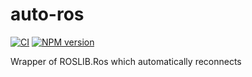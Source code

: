 # auto-ros

[![CI][gh-actions-image]][gh-actions-url] [![NPM version][npm-version-image]][npm-version-url]

Wrapper of ROSLIB.Ros which automatically reconnects

[gh-actions-image]: https://github.com/tue-robotics/auto-ros/actions/workflows/main.yml/badge.svg
[gh-actions-url]: https://github.com/tue-robotics/auto-ros/actions/workflows/main.yml

[npm-version-image]: https://img.shields.io/npm/v/auto-ros.svg
[npm-version-url]: https://www.npmjs.com/package/auto-ros
